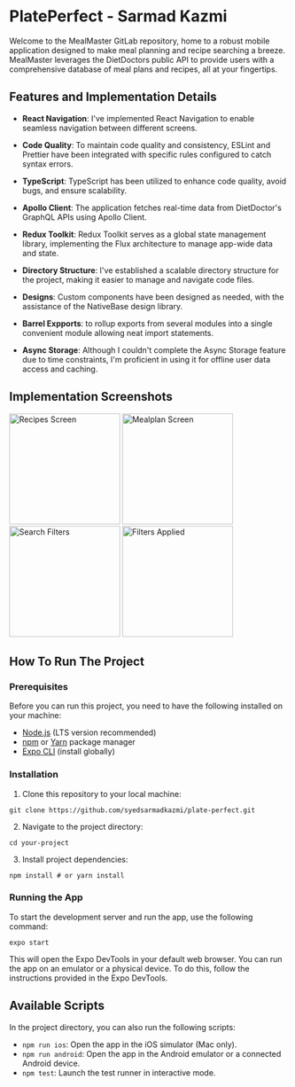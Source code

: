 # PlatePerfect - Sarmad Kazmi

Welcome to the MealMaster GitLab repository, home to a robust mobile application designed to make meal planning and recipe searching a breeze. MealMaster leverages the DietDoctors public API to provide users with a comprehensive database of meal plans and recipes, all at your fingertips.

## Features and Implementation Details

-   **React Navigation**: I've implemented React Navigation to enable seamless navigation between different screens.

-   **Code Quality**: To maintain code quality and consistency, ESLint and Prettier have been integrated with specific rules configured to catch syntax errors.

-   **TypeScript**: TypeScript has been utilized to enhance code quality, avoid bugs, and ensure scalability.

-   **Apollo Client**: The application fetches real-time data from DietDoctor's GraphQL APIs using Apollo Client.

-   **Redux Toolkit**: Redux Toolkit serves as a global state management library, implementing the Flux architecture to manage app-wide data and state.

-   **Directory Structure**: I've established a scalable directory structure for the project, making it easier to manage and navigate code files.

-   **Designs**: Custom components have been designed as needed, with the assistance of the NativeBase design library.

-   **Barrel Expports**: to rollup exports from several modules into a single convenient module allowing neat import statements.

-   **Async Storage**: Although I couldn't complete the Async Storage feature due to time constraints, I'm proficient in using it for offline user data access and caching.

## Implementation Screenshots

<img src="https://github.com/syedsarmadkazmi/dietdoctor/assets/36984862/87ef3816-2264-48bf-a78f-3b7571913853" alt="Recipes Screen" style="width:200px;"/>
<img src="https://github.com/syedsarmadkazmi/dietdoctor/assets/36984862/e4b5edbc-b40d-4313-86ed-e4c2a21ed0e0" alt="Mealplan Screen" style="width:200px;"/>
<img src="https://github.com/syedsarmadkazmi/dietdoctor/assets/36984862/3794bbaa-1761-4e2f-97ed-29e160b55d80" alt="Search Filters" style="width:200px;"/>
<img src="https://github.com/syedsarmadkazmi/dietdoctor/assets/36984862/0dedabfc-2eb4-492b-bc80-0e1398d6ff10" alt="Filters Applied" style="width:200px;"/>


## How To Run The Project

### Prerequisites

Before you can run this project, you need to have the following installed on your machine:

-   [Node.js](https://nodejs.org/) (LTS version recommended)
-   [npm](https://www.npmjs.com/) or [Yarn](https://yarnpkg.com/) package manager
-   [Expo CLI](https://docs.expo.dev/get-started/installation/) (install globally)

### Installation

1. Clone this repository to your local machine:

```command
git clone https://github.com/syedsarmadkazmi/plate-perfect.git
```
2. Navigate to the project directory:

```command
cd your-project
```

3. Install project dependencies:

```command
npm install # or yarn install
```

### Running the App

To start the development server and run the app, use the following command:


```command 
expo start
```

This will open the Expo DevTools in your default web browser. You can run the app on an emulator or a physical device. To do this, follow the instructions provided in the Expo DevTools.

## Available Scripts

In the project directory, you can also run the following scripts:

-   `npm run ios`: Open the app in the iOS simulator (Mac only).
-   `npm run android`: Open the app in the Android emulator or a connected Android device.
-   `npm test`: Launch the test runner in interactive mode.

